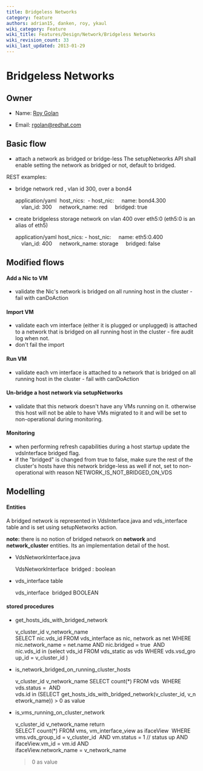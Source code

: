 ```yaml
---
title: Bridgeless Networks
category: feature
authors: adrian15, danken, roy, ykaul
wiki_category: Feature
wiki_title: Features/Design/Network/Bridgeless Networks
wiki_revision_count: 33
wiki_last_updated: 2013-01-29
---
```


# Bridgeless Networks

## Owner

*   Name: [ Roy Golan](User:MyUser)

<!-- -->

*   Email: rgolan@redhat.com

## Basic flow

*   attach a network as bridged or bridge-less
    The setupNetworks API shall enable setting the network as bridged or not, default to bridged.

REST examples:

*   bridge network red , vlan id 300, over a bond4

      application/yaml
       host_nics:
       - host_nic:
          name: bond4.300
          vlan_id: 300
          network_name: red
          bridged: true  

*   create bridgeless storage network on vlan 400 over eth5:0 (eth5:0 is an alias of eth5)

      application/yaml
      host_nics:
      - host_nic:
          name: eth5:0.400
          vlan_id: 400
          network_name: storage
          bridged: false

## Modified flows

#### Add a Nic to VM

*   validate the Nic's network is bridged on all running host in the cluster - fail with canDoAction

#### Import VM

*   validate each vm interface (either it is plugged or unplugged) is attached to a network that is bridged on all running host in the cluster - fire audit log when not.
*   don't fail the import

#### Run VM

*   validate each vm interface is attached to a network that is bridged on all running host in the cluster - fail with canDoAction

#### Un-bridge a host network via setupNetworks

*   validate that this network doesn't have any VMs running on it. otherwise this host
     will not be able to have VMs migrated to it and will be set to non-operational during monitoring.

#### Monitoring

*   when performing refresh capabilities during a host startup update the vdsInterface bridged flag.
*   if the "bridged" is changed from true to false, make sure the rest of the cluster's hosts have this network bridge-less as well
     if not, set to non-operational with reason NETWORK_IS_NOT_BRIDGED_ON_VDS

## Modelling

#### Entities

A bridged network is represented in VdsInterface.java and vds_interface table and is set using setupNetworks action.

<b>note:</b> there is no notion of bridged network on <b>network</b> and <b>network_cluster</b> entities. Its an implementation detail of the host.

*   VdsNetworkInterface.java

      VdsNetworkInterface
       bridged : boolean

*   vds_interface table

      vds_interface
       bridged BOOLEAN

#### stored procedures

*   get_hosts_ids_with_bridged_network

      v_cluster_id
      v_network_name
      SELECT nic.vds_id FROM vds_interface as nic, network as net
      WHERE
      nic.network_name = net.name
      AND
      nic.bridged = true 
      AND
      nic.vds_id in (select vds_id FROM vds_static as vds WHERE vds.vsd_group_id = v_cluster_id )

*   is_network_bridged_on_running_cluster_hosts

      v_cluster_id
      v_network_name
      SELECT count(*) FROM vds 
      WHERE
      vds.status = 
      AND
      vds.id in (SELECT get_hosts_ids_with_bridged_network(v_cluster_id, v_network_name)) > 0 as value

*   is_vms_running_on_cluster_network

      v_cluster_id
      v_network_name
      return 
      SELECT count(*) FROM vms, vm_interface_view as ifaceView 
      WHERE
      vms.vds_group_id = v_cluster_id 
      AND
      vm.status = 1 // status up
      AND
      ifaceView.vm_id = vm.id
      AND
      ifaceView.network_name = v_network_name 
      > 0 as value
